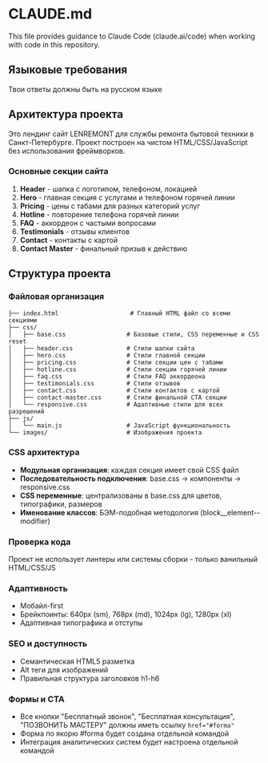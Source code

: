 # CLAUDE.md

This file provides guidance to Claude Code (claude.ai/code) when working with code in this repository.

## Языковые требования
Твои ответы должны быть на русском языке

## Архитектура проекта
Это лендинг сайт LENREMONT для службы ремонта бытовой техники в Санкт-Петербурге. Проект построен на чистом HTML/CSS/JavaScript без использования фреймворков.

### Основные секции сайта
1. **Header** - шапка с логотипом, телефоном, локацией
2. **Hero** - главная секция с услугами и телефоном горячей линии
3. **Pricing** - цены с табами для разных категорий услуг
4. **Hotline** - повторение телефона горячей линии
5. **FAQ** - аккордеон с частыми вопросами
6. **Testimonials** - отзывы клиентов
7. **Contact** - контакты с картой
8. **Contact Master** - финальный призыв к действию

## Структура проекта

### Файловая организация
```
├── index.html                    # Главный HTML файл со всеми секциями
├── css/
│   ├── base.css                 # Базовые стили, CSS переменные и CSS reset
│   ├── header.css               # Стили шапки сайта
│   ├── hero.css                 # Стили главной секции
│   ├── pricing.css              # Стили секции цен с табами
│   ├── hotline.css              # Стили секции горячей линии
│   ├── faq.css                  # Стили FAQ аккордеона
│   ├── testimonials.css         # Стили отзывов
│   ├── contact.css              # Стили контактов с картой
│   ├── contact-master.css       # Стили финальной CTA секции
│   └── responsive.css           # Адаптивные стили для всех разрешений
├── js/
│   └── main.js                  # JavaScript функциональность
└── images/                      # Изображения проекта
```

### CSS архитектура
- **Модульная организация**: каждая секция имеет свой CSS файл
- **Последовательность подключения**: base.css → компоненты → responsive.css
- **CSS переменные**: централизованы в base.css для цветов, типографики, размеров
- **Именование классов**: БЭМ-подобная методология (block__element--modifier)

### Проверка кода
Проект не использует линтеры или системы сборки - только ванильный HTML/CSS/JS

### Адаптивность
- Мобайл-first
- Брейкпоинты: 640px (sm), 768px (md), 1024px (lg), 1280px (xl)
- Адаптивная типографика и отступы

### SEO и доступность  
- Семантическая HTML5 разметка
- Alt теги для изображений
- Правильная структура заголовков h1-h6

### Формы и CTA
- Все кнопки "Бесплатный звонок", "Бесплатная консультация", "ПОЗВОНИТЬ МАСТЕРУ" должны иметь ссылку `href="#forma"`
- Форма по якорю #forma будет создана отдельной командой
- Интеграция аналитических систем будет настроена отдельной командой